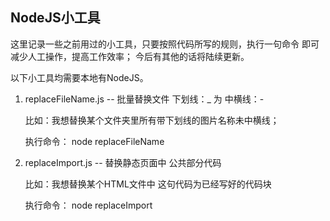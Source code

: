 ## NodeJS小工具

这里记录一些之前用过的小工具，只要按照代码所写的规则，执行一句命令 即可减少人工操作，提高工作效率；
今后有其他的话将陆续更新。

以下小工具均需要本地有NodeJS。

1. replaceFileName.js -- 批量替换文件 下划线：_ 为 中横线：-

   比如：我想替换某个文件夹里所有带下划线的图片名称未中横线；

   执行命令： node replaceFileName 

2. replaceImport.js -- 替换静态页面中 公共部分代码

   比如：我想替换某个HTML文件中 <link rel="import" href="header.html"> <link rel="import" href="footer.html"> 这句代码为已经写好的代码块

   执行命令： node replaceImport


